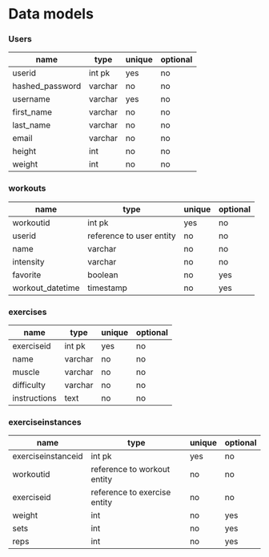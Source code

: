 # Data models

### Users

| name             | type   | unique | optional |
| ---------------- | ------ | ------ | -------- |
| userid           | int pk | yes    | no       |
| hashed_password  | varchar| no     | no       |
| username         | varchar| yes    | no       |
| first_name       | varchar| no     | no       |
| last_name        | varchar| no     | no       |
| email            | varchar| no     | no       |
| height           | int    | no     | no       |
| weight           | int    | no     | no       |

### workouts

| name             | type                     | unique | optional |
| ---------------- | ------------------------ | ------ | -------- |
| workoutid        | int pk                   | yes    | no       |
| userid           | reference to user entity | no     | no       |
| name             | varchar                  | no     | no       |
| intensity        | varchar                  | no     | no       |
| favorite         | boolean                  | no     | yes      |
| workout_datetime | timestamp                | no     | yes      |

### exercises

| name             | type    | unique | optional |
| ---------------- | ------- | ------ | -------- |
| exerciseid       | int pk  | yes    | no       |
| name             | varchar | no     | no       |
| muscle           | varchar | no     | no       |
| difficulty       | varchar | no     | no       |
| instructions     | text    | no     | no       |

### exerciseinstances

| name               | type                        | unique | optional |
| ------------------ | --------------------------- | ------ | -------- |
| exerciseinstanceid | int pk                      | yes    | no       |
| workoutid          | reference to workout entity | no     | no       |
| exerciseid         | reference to exercise entity| no     | no       |
| weight             | int                         | no     | yes      |
| sets               | int                         | no     | yes      |
| reps               | int                         | no     | yes      |
